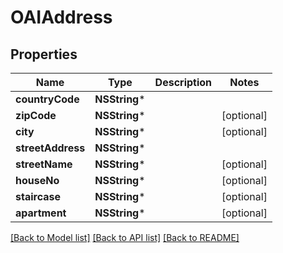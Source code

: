 # OAIAddress

## Properties
Name | Type | Description | Notes
------------ | ------------- | ------------- | -------------
**countryCode** | **NSString*** |  | 
**zipCode** | **NSString*** |  | [optional] 
**city** | **NSString*** |  | [optional] 
**streetAddress** | **NSString*** |  | 
**streetName** | **NSString*** |  | [optional] 
**houseNo** | **NSString*** |  | [optional] 
**staircase** | **NSString*** |  | [optional] 
**apartment** | **NSString*** |  | [optional] 

[[Back to Model list]](../README.md#documentation-for-models) [[Back to API list]](../README.md#documentation-for-api-endpoints) [[Back to README]](../README.md)


